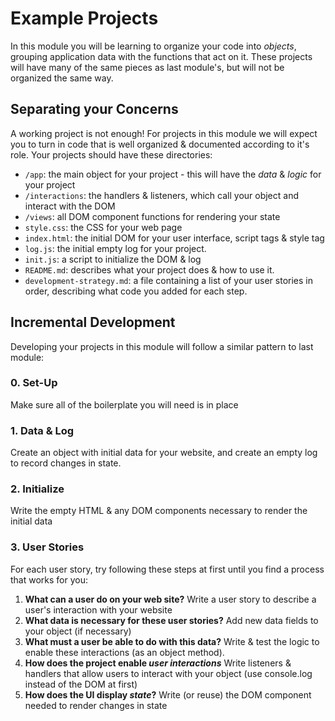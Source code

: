 # Example Projects

In this module you will be learning to organize your code into _objects_, grouping application data with the functions that act on it.  These projects will have many of the same pieces as last module's, but will not be organized the same way.

## Separating your Concerns

A working project is not enough! For projects in this module we will expect you to turn in code that is well organized & documented according to it's role.  Your projects should have these directories:

* `/app`: the main object for your project - this will have the _data_ & _logic_ for your project
* `/interactions`: the handlers & listeners, which call your object and interact with the DOM
* `/views`: all DOM component functions for rendering your state
* `style.css`: the CSS for your web page
* `index.html`: the initial DOM for your user interface, script tags & style tag
* `log.js`: the initial empty log for your project.
* `init.js`: a script to initialize the DOM & log
* `README.md`: describes what your project does & how to use it.
* `development-strategy.md`: a file containing a list of your user stories in order, describing what code you added for each step.

## Incremental Development

Developing your projects in this module will follow a similar pattern to last module:

### 0. Set-Up

Make sure all of the boilerplate you will need is in place

### 1. Data & Log

Create an object with initial data for your website, and create an empty log to record changes in state.

### 2. Initialize

Write the empty HTML & any DOM components necessary to render the initial data

### 3. User Stories

For each user story, try following these steps at first until you find a process that works for you:

1. __What can a user do on your web site?__ Write a user story to describe a user's interaction with your website
1. __What data is necessary for these user stories?__  Add new data fields to your object (if necessary)
1. __What must a user be able to do with this data?__ Write & test the logic to enable these interactions (as an object method).
1. __How does the project enable *user interactions*__ Write listeners & handlers that allow users to interact with your object (use console.log instead of the DOM at first)
1. __How does the UI display *state*?__ Write (or reuse) the DOM component needed to render changes in state


